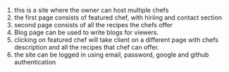 1. this is a site where the owner can host multiple chefs
2. the first page consists of featured chef, with hiriing and contact section
3. second page consists of all the recipes the chefs offer
4. Blog page can be used to write blogs for viewers.
5. clicking on featured chef will take client on a different page with chefs description and all the recipes that chef can offer.
6. the site can be logged in using email, password, google and github authentication
